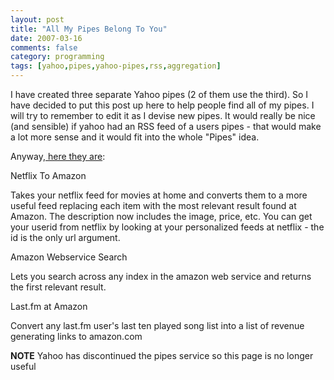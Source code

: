 ```yaml
---
layout: post
title: "All My Pipes Belong To You"
date: 2007-03-16
comments: false
category: programming
tags: [yahoo,pipes,yahoo-pipes,rss,aggregation]
---
```

I have created three separate Yahoo pipes (2 of them use the third). So I have
decided to put this post up here to help people find all of my pipes. I will
try to remember to edit it as I devise new pipes. It would really be nice (and
sensible) if yahoo had an RSS feed of a users pipes - that would make a lot
more sense and it would fit into the whole "Pipes" idea.

Anyway,[ here they
are](http://pipes.yahoo.com/pipes/person.info?eyuid=kRoD1xshqXTT64uLQJZm4w--):


Netflix To Amazon



Takes your netflix feed for movies at home and converts them to a more useful feed replacing each item with the most relevant result found at Amazon. The description now includes the image, price, etc. You can get your userid from netflix by looking at your personalized feeds at netflix - the id is the only url argument.

Amazon Webservice Search



Lets you search across any index in the amazon web service and returns the first relevant result.

Last.fm at Amazon



Convert any last.fm user's last ten played song list into a list of revenue generating links to amazon.com


**NOTE** Yahoo has discontinued the pipes service so this page is no longer useful
